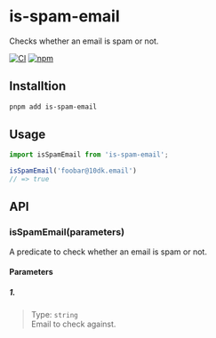 # is-spam-email

Checks whether an email is spam or not.

[![CI](https://github.com/rocktimsaikia/is-spam-email/actions/workflows/main.yml/badge.svg)](https://github.com/rocktimsaikia/is-spam-email/actions/workflows/main.yml) [![npm](https://img.shields.io/npm/v/is-spam-email?color=bright)](https://npmjs.com/package/is-spam-email)

## Installtion

```sh
pnpm add is-spam-email
```

## Usage

```javascript
import isSpamEmail from 'is-spam-email';

isSpamEmail('foobar@10dk.email')
// => true
```

## API

### isSpamEmail(parameters)

A predicate to check whether an email is spam or not.

#### Parameters

##### 1.
> Type: `string` \
Email to check against.
